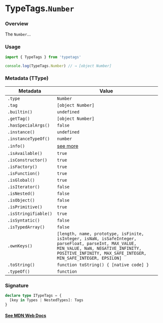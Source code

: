# TypeTags.`Number`

### Overview

The `Number`...

### Usage

```js
import { TypeTags } from 'typetags'

console.log(TypeTags.Number) // → [object Number]
```

### Metadata (TType)

| Metadata             | Value                                                                                                                                                                                                      |
| -------------------- | ---------------------------------------------------------------------------------------------------------------------------------------------------------------------------------------------------------- |
| `.type`              | `Number`                                                                                                                                                                                                   |
| `.tag`               | `[object Number]`                                                                                                                                                                                          |
| `.builtin()`         | `undefined`                                                                                                                                                                                                |
| `.getTag()`          | `[object Number]`                                                                                                                                                                                          |
| `.hasSpecialArgs()`  | `false`                                                                                                                                                                                                    |
| `.instance()`        | `undefined`                                                                                                                                                                                                |
| `.instanceTypeOf()`  | `number`                                                                                                                                                                                                   |
| `.info()`            | [see more]()                                                                                                                                                                                               |
| `.isAvailable()`     | `true`                                                                                                                                                                                                     |
| `.isConstructor()`   | `true`                                                                                                                                                                                                     |
| `.isFactory()`       | `true`                                                                                                                                                                                                     |
| `.isFunction()`      | `true`                                                                                                                                                                                                     |
| `.isGlobal()`        | `true`                                                                                                                                                                                                     |
| `.isIterator()`      | `false`                                                                                                                                                                                                    |
| `.isNested()`        | `false`                                                                                                                                                                                                    |
| `.isObject()`        | `false`                                                                                                                                                                                                    |
| `.isPrimitive()`     | `true`                                                                                                                                                                                                     |
| `.isStringifiable()` | `true`                                                                                                                                                                                                     |
| `.isSyntatic()`      | `false`                                                                                                                                                                                                    |
| `.isTypedArray()`    | `false`                                                                                                                                                                                                    |
| `.ownKeys()`         | `[length, name, prototype, isFinite, isInteger, isNaN, isSafeInteger, parseFloat, parseInt, MAX_VALUE, MIN_VALUE, NaN, NEGATIVE_INFINITY, POSITIVE_INFINITY, MAX_SAFE_INTEGER, MIN_SAFE_INTEGER, EPSILON]` |
| `.toString()`        | `function toString() { [native code] }`                                                                                                                                                                    |
| `.typeOf()`          | `function`                                                                                                                                                                                                 |

### Signature

```ts
declare type ITypeTags = {
  [key in Types | NestedTypes]: Tags
}
```

#### [See MDN Web Docs](https://developer.mozilla.org/en-US/docs/Web/API/AbortController)
